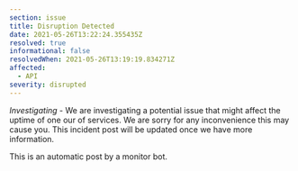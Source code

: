 ```yaml
---
section: issue
title: Disruption Detected
date: 2021-05-26T13:22:24.355435Z
resolved: true
informational: false
resolvedWhen: 2021-05-26T13:19:19.834271Z
affected:
  - API
severity: disrupted
---
```

*Investigating* - We are investigating a potential issue that might affect the uptime of one our of services. We are sorry for any inconvenience this may cause you. This incident post will be updated once we have more information.

This is an automatic post by a monitor bot.
        